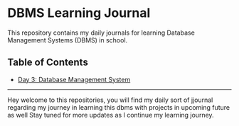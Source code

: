 # DBMS Learning Journal

This repository contains my daily journals for learning Database Management Systems (DBMS) in school.

## Table of Contents

- [Day 3: Database Management System](day-3-journal.md)

---

Hey welcome to this repositories, you will find my daily sort of jjournal regarding my journey in learning this dbms with projects in upcoming future as well
Stay tuned for more updates as I continue my learning journey.
